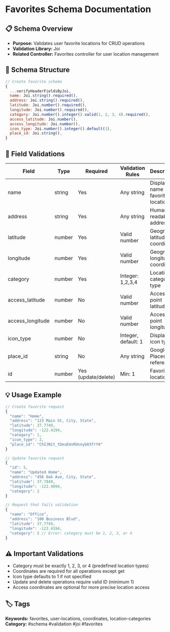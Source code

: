 # Favorites Schema Documentation

## 📋 Schema Overview
- **Purpose:** Validates user favorite locations for CRUD operations
- **Validation Library:** Joi
- **Related Controller:** Favorites controller for user location management

## 🔧 Schema Structure
```javascript
// Create favorite schema
{
  ...verifyHeaderFieldsByJoi,
  name: Joi.string().required(),
  address: Joi.string().required(),
  latitude: Joi.number().required(),
  longitude: Joi.number().required(),
  category: Joi.number().integer().valid(1, 2, 3, 4).required(),
  access_latitude: Joi.number(),
  access_longitude: Joi.number(),
  icon_type: Joi.number().integer().default(1),
  place_id: Joi.string(),
}
```

## 📝 Field Validations
| Field | Type | Required | Validation Rules | Description |
|-------|------|----------|------------------|-------------|
| name | string | Yes | Any string | Display name for favorite location |
| address | string | Yes | Any string | Human-readable address |
| latitude | number | Yes | Valid number | Geographic latitude coordinate |
| longitude | number | Yes | Valid number | Geographic longitude coordinate |
| category | number | Yes | Integer: 1,2,3,4 | Location category type |
| access_latitude | number | No | Valid number | Access point latitude |
| access_longitude | number | No | Valid number | Access point longitude |
| icon_type | number | No | Integer, default: 1 | Display icon type |
| place_id | string | No | Any string | Google Places ID reference |
| id | number | Yes (update/delete) | Min: 1 | Favorite location ID |

## 💡 Usage Example
```javascript
// Create favorite request
{
  "name": "Home",
  "address": "123 Main St, City, State",
  "latitude": 37.7749,
  "longitude": -122.4194,
  "category": 1,
  "icon_type": 2,
  "place_id": "ChIJN1t_tDeuEmsRUsoyG83frY4"
}

// Update favorite request
{
  "id": 5,
  "name": "Updated Home",
  "address": "456 Oak Ave, City, State",
  "latitude": 37.7849,
  "longitude": -122.4094,
  "category": 2
}

// Request that fails validation
{
  "name": "Office",
  "address": "100 Business Blvd",
  "latitude": 37.7749,
  "longitude": -122.4194,
  "category": 5 // Error: category must be 1, 2, 3, or 4
}
```

## ⚠️ Important Validations
- Category must be exactly 1, 2, 3, or 4 (predefined location types)
- Coordinates are required for all operations except get
- Icon type defaults to 1 if not specified
- Update and delete operations require valid ID (minimum 1)
- Access coordinates are optional for more precise location access

## 🏷️ Tags
**Keywords:** favorites, user-locations, coordinates, location-categories
**Category:** #schema #validation #joi #favorites
